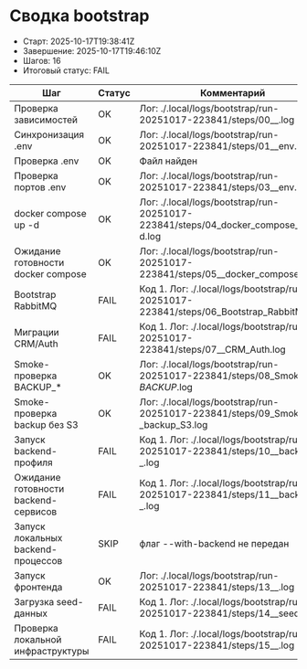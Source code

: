 # Сводка bootstrap

* Старт: 2025-10-17T19:38:41Z
* Завершение: 2025-10-17T19:46:10Z
* Шагов: 16
* Итоговый статус: FAIL

| Шаг | Статус | Комментарий | Лог |
| --- | --- | --- | --- |
| Проверка зависимостей | OK | Лог: ./.local/logs/bootstrap/run-20251017-223841/steps/00__.log | ./.local/logs/bootstrap/run-20251017-223841/steps/00__.log |
| Синхронизация .env | OK | Лог: ./.local/logs/bootstrap/run-20251017-223841/steps/01__env.log | ./.local/logs/bootstrap/run-20251017-223841/steps/01__env.log |
| Проверка .env | OK | Файл найден | — |
| Проверка портов .env | OK | Лог: ./.local/logs/bootstrap/run-20251017-223841/steps/03__env.log | ./.local/logs/bootstrap/run-20251017-223841/steps/03__env.log |
| docker compose up -d | OK | Лог: ./.local/logs/bootstrap/run-20251017-223841/steps/04_docker_compose_up_-d.log | ./.local/logs/bootstrap/run-20251017-223841/steps/04_docker_compose_up_-d.log |
| Ожидание готовности docker compose | OK | Лог: ./.local/logs/bootstrap/run-20251017-223841/steps/05__docker_compose.log | ./.local/logs/bootstrap/run-20251017-223841/steps/05__docker_compose.log |
| Bootstrap RabbitMQ | FAIL | Код 1. Лог: ./.local/logs/bootstrap/run-20251017-223841/steps/06_Bootstrap_RabbitMQ.log | ./.local/logs/bootstrap/run-20251017-223841/steps/06_Bootstrap_RabbitMQ.log |
| Миграции CRM/Auth | FAIL | Код 1. Лог: ./.local/logs/bootstrap/run-20251017-223841/steps/07__CRM_Auth.log | ./.local/logs/bootstrap/run-20251017-223841/steps/07__CRM_Auth.log |
| Smoke-проверка BACKUP_* | OK | Лог: ./.local/logs/bootstrap/run-20251017-223841/steps/08_Smoke-_BACKUP_.log | ./.local/logs/bootstrap/run-20251017-223841/steps/08_Smoke-_BACKUP_.log |
| Smoke-проверка backup без S3 | OK | Лог: ./.local/logs/bootstrap/run-20251017-223841/steps/09_Smoke-_backup_S3.log | ./.local/logs/bootstrap/run-20251017-223841/steps/09_Smoke-_backup_S3.log |
| Запуск backend-профиля | FAIL | Код 1. Лог: ./.local/logs/bootstrap/run-20251017-223841/steps/10__backend-_.log | ./.local/logs/bootstrap/run-20251017-223841/steps/10__backend-_.log |
| Ожидание готовности backend-сервисов | FAIL | Код 1. Лог: ./.local/logs/bootstrap/run-20251017-223841/steps/11__backend-_.log | ./.local/logs/bootstrap/run-20251017-223841/steps/11__backend-_.log |
| Запуск локальных backend-процессов | SKIP | флаг --with-backend не передан | — |
| Запуск фронтенда | OK | Лог: ./.local/logs/bootstrap/run-20251017-223841/steps/13__.log | ./.local/logs/bootstrap/run-20251017-223841/steps/13__.log |
| Загрузка seed-данных | FAIL | Код 1. Лог: ./.local/logs/bootstrap/run-20251017-223841/steps/14__seed-_.log | ./.local/logs/bootstrap/run-20251017-223841/steps/14__seed-_.log |
| Проверка локальной инфраструктуры | FAIL | Код 1. Лог: ./.local/logs/bootstrap/run-20251017-223841/steps/15__.log | ./.local/logs/bootstrap/run-20251017-223841/steps/15__.log |
